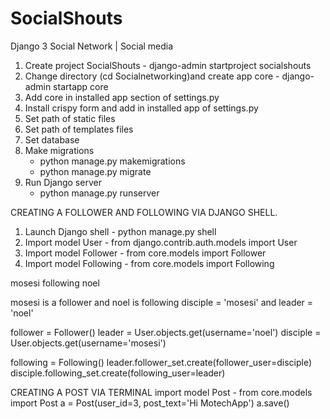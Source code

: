 # SocialShouts

Django 3 Social Network | Social media

1. Create project SocialShouts - django-admin startproject socialshouts
2. Change directory (cd Socialnetworking)and create app core - django-admin startapp core
3. Add core in installed app section of settings.py
4. Install crispy form and add in installed app of settings.py
5. Set path of static files
6. Set path of templates files
7. Set database
8. Make migrations
    - python manage.py makemigrations
    - python manage.py migrate
9. Run Django server
    - python manage.py runserver




CREATING A FOLLOWER AND FOLLOWING VIA DJANGO SHELL.

1. Launch Django shell - python manage.py shell
2. Import model User - from django.contrib.auth.models import User
3. Import model Follower - from core.models import Follower
4. Import model Following - from core.models import Following

mosesi following noel

mosesi is a follower and noel is following
disciple = 'mosesi' and leader = 'noel'


follower = Follower()
leader = User.objects.get(username='noel')
disciple = User.objects.get(username='mosesi')

following = Following()
leader.follower_set.create(follower_user=disciple)
disciple.following_set.create(following_user=leader)



CREATING A POST VIA TERMINAL
import model Post - from core.models import Post
a = Post(user_id=3, post_text='Hi MotechApp')
a.save()




